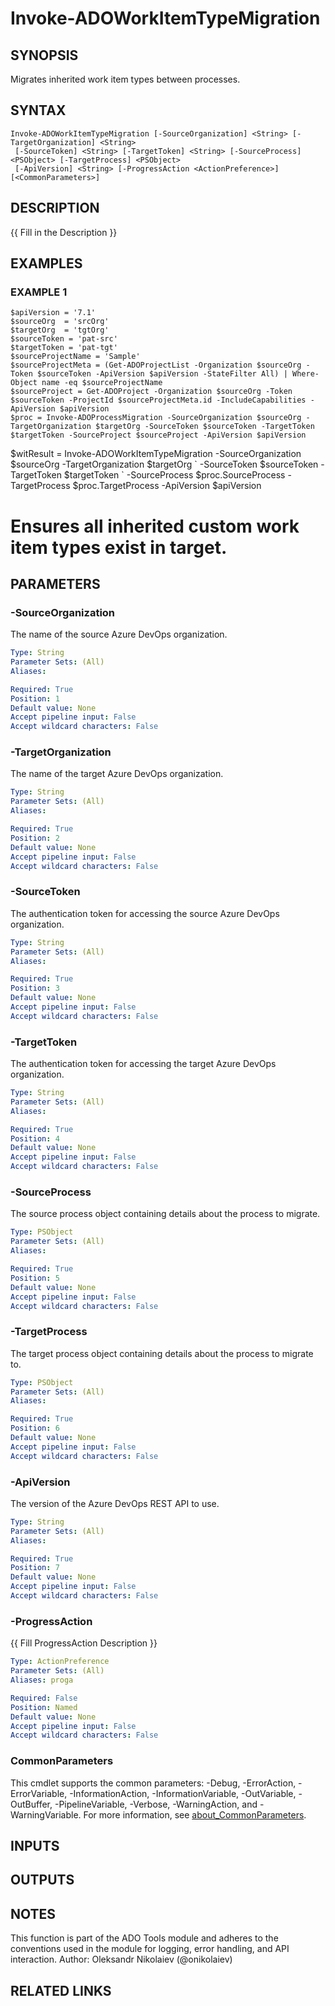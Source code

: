 ﻿---
external help file: ado.tools-help.xml
Module Name: ado.tools
online version:
schema: 2.0.0
---

# Invoke-ADOWorkItemTypeMigration

## SYNOPSIS
Migrates inherited work item types between processes.

## SYNTAX

```
Invoke-ADOWorkItemTypeMigration [-SourceOrganization] <String> [-TargetOrganization] <String>
 [-SourceToken] <String> [-TargetToken] <String> [-SourceProcess] <PSObject> [-TargetProcess] <PSObject>
 [-ApiVersion] <String> [-ProgressAction <ActionPreference>] [<CommonParameters>]
```

## DESCRIPTION
{{ Fill in the Description }}

## EXAMPLES

### EXAMPLE 1
```
$apiVersion = '7.1'
$sourceOrg  = 'srcOrg'
$targetOrg  = 'tgtOrg'
$sourceToken = 'pat-src'
$targetToken = 'pat-tgt'
$sourceProjectName = 'Sample'
$sourceProjectMeta = (Get-ADOProjectList -Organization $sourceOrg -Token $sourceToken -ApiVersion $apiVersion -StateFilter All) | Where-Object name -eq $sourceProjectName
$sourceProject = Get-ADOProject -Organization $sourceOrg -Token $sourceToken -ProjectId $sourceProjectMeta.id -IncludeCapabilities -ApiVersion $apiVersion
$proc = Invoke-ADOProcessMigration -SourceOrganization $sourceOrg -TargetOrganization $targetOrg -SourceToken $sourceToken -TargetToken $targetToken -SourceProject $sourceProject -ApiVersion $apiVersion
```

$witResult = Invoke-ADOWorkItemTypeMigration -SourceOrganization $sourceOrg -TargetOrganization $targetOrg \`
    -SourceToken $sourceToken -TargetToken $targetToken \`
    -SourceProcess $proc.SourceProcess -TargetProcess $proc.TargetProcess -ApiVersion $apiVersion
# Ensures all inherited custom work item types exist in target.

## PARAMETERS

### -SourceOrganization
The name of the source Azure DevOps organization.

```yaml
Type: String
Parameter Sets: (All)
Aliases:

Required: True
Position: 1
Default value: None
Accept pipeline input: False
Accept wildcard characters: False
```

### -TargetOrganization
The name of the target Azure DevOps organization.

```yaml
Type: String
Parameter Sets: (All)
Aliases:

Required: True
Position: 2
Default value: None
Accept pipeline input: False
Accept wildcard characters: False
```

### -SourceToken
The authentication token for accessing the source Azure DevOps organization.

```yaml
Type: String
Parameter Sets: (All)
Aliases:

Required: True
Position: 3
Default value: None
Accept pipeline input: False
Accept wildcard characters: False
```

### -TargetToken
The authentication token for accessing the target Azure DevOps organization.

```yaml
Type: String
Parameter Sets: (All)
Aliases:

Required: True
Position: 4
Default value: None
Accept pipeline input: False
Accept wildcard characters: False
```

### -SourceProcess
The source process object containing details about the process to migrate.

```yaml
Type: PSObject
Parameter Sets: (All)
Aliases:

Required: True
Position: 5
Default value: None
Accept pipeline input: False
Accept wildcard characters: False
```

### -TargetProcess
The target process object containing details about the process to migrate to.

```yaml
Type: PSObject
Parameter Sets: (All)
Aliases:

Required: True
Position: 6
Default value: None
Accept pipeline input: False
Accept wildcard characters: False
```

### -ApiVersion
The version of the Azure DevOps REST API to use.

```yaml
Type: String
Parameter Sets: (All)
Aliases:

Required: True
Position: 7
Default value: None
Accept pipeline input: False
Accept wildcard characters: False
```

### -ProgressAction
{{ Fill ProgressAction Description }}

```yaml
Type: ActionPreference
Parameter Sets: (All)
Aliases: proga

Required: False
Position: Named
Default value: None
Accept pipeline input: False
Accept wildcard characters: False
```

### CommonParameters
This cmdlet supports the common parameters: -Debug, -ErrorAction, -ErrorVariable, -InformationAction, -InformationVariable, -OutVariable, -OutBuffer, -PipelineVariable, -Verbose, -WarningAction, and -WarningVariable. For more information, see [about_CommonParameters](http://go.microsoft.com/fwlink/?LinkID=113216).

## INPUTS

## OUTPUTS

## NOTES
This function is part of the ADO Tools module and adheres to the conventions used in the module for logging, error handling, and API interaction.
Author: Oleksandr Nikolaiev (@onikolaiev)

## RELATED LINKS
